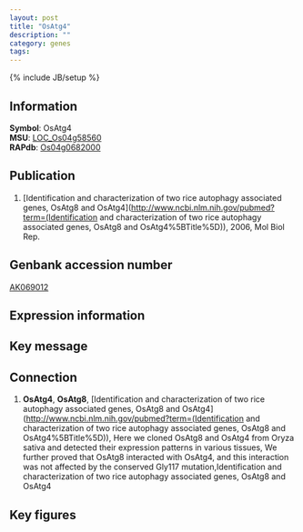 ```yaml
---
layout: post
title: "OsAtg4"
description: ""
category: genes
tags: 
---
```

{% include JB/setup %}

## Information
__Symbol__: OsAtg4  
__MSU__: [LOC_Os04g58560](http://rice.plantbiology.msu.edu/cgi-bin/ORF_infopage.cgi?orf=LOC_Os04g58560)  
__RAPdb__: [Os04g0682000](http://rapdb.dna.affrc.go.jp/viewer/gbrowse_details/irgsp1?name=Os04g0682000)  

## Publication
1. [Identification and characterization of two rice autophagy associated genes, OsAtg8 and OsAtg4](http://www.ncbi.nlm.nih.gov/pubmed?term=(Identification and characterization of two rice autophagy associated genes, OsAtg8 and OsAtg4%5BTitle%5D)), 2006, Mol Biol Rep.

## Genbank accession number
[AK069012](http://www.ncbi.nlm.nih.gov/nuccore/AK069012)

## Expression information

## Key message

## Connection
1. __OsAtg4__, __OsAtg8__, [Identification and characterization of two rice autophagy associated genes, OsAtg8 and OsAtg4](http://www.ncbi.nlm.nih.gov/pubmed?term=(Identification and characterization of two rice autophagy associated genes, OsAtg8 and OsAtg4%5BTitle%5D)),  Here we cloned OsAtg8 and OsAtg4 from Oryza sativa and detected their expression patterns in various tissues, We further proved that OsAtg8 interacted with OsAtg4, and this interaction was not affected by the conserved Gly117 mutation,Identification and characterization of two rice autophagy associated genes, OsAtg8 and OsAtg4

## Key figures


